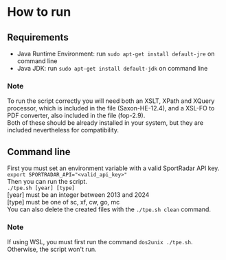 # How to run
## Requirements
- Java Runtime Environment: run ```sudo apt-get install default-jre``` on command line
- Java JDK: run ```sudo apt-get install default-jdk``` on command line
### Note
To run the script correctly you will need both an XSLT, XPath and XQuery processor, which is included in the file (Saxon-HE-12.4), and a XSL-FO to PDF converter, also included in the file (fop-2.9).\
Both of these should be already installed in your system, but they are included nevertheless for compatibility.
## Command line
First you must set an environment variable with a valid SportRadar API key.\
```export SPORTRADAR_API="<valid_api_key>"```\
Then you can run the script.\
```./tpe.sh [year] [type]```\
[year] must be an integer between 2013 and 2024\
[type] must be one of sc, xf, cw, go, mc\
You can also delete the created files with the ```./tpe.sh clean``` command.
### Note
If using WSL, you must first run the command ```dos2unix ./tpe.sh```. Otherwise, the script won't run.